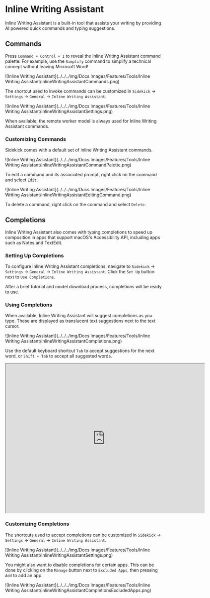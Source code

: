 # Inline Writing Assistant

Inline Writing Assistant is a built-in tool that assists your writing by providing AI powered quick commands and typing suggestions.

## Commands

Press `Command + Control + I` to reveal the Inline Writing Assistant command palette. For example, use the `Simplify` command to simplify a technical concept without leaving Microsoft Word!

![Inline Writing Assistant](../../../img/Docs Images/Features/Tools/Inline Writing Assistant/inlineWritingAssistantCommands.png)

The shortcut used to invoke commands can be customized in `Sidekick` -> `Settings` -> `General` -> `Inline Writing Assistant`.

![Inline Writing Assistant](../../../img/Docs Images/Features/Tools/Inline Writing Assistant/inlineWritingAssistantSettings.png)

When available, the remote worker model is always used for Inline Writing Assistant commands.

### Customizing Commands

Sidekick comes with a default set of Inline Writing Assistant commands.

![Inline Writing Assistant](../../../img/Docs Images/Features/Tools/Inline Writing Assistant/inlineWritingAssistantCommandPalette.png)

To edit a command and its associated prompt, right click on the command and select `Edit`.

![Inline Writing Assistant](../../../img/Docs Images/Features/Tools/Inline Writing Assistant/inlineWritingAssistantEditingCommand.png)

To delete a command, right click on the command and select `Delete`.

## Completions

Inline Writing Assistant also comes with typing completions to speed up composition in apps that support macOS's Accessibility API, including apps such as Notes and TextEdit.

### Setting Up Completions

To configure Inline Writing Assistant completions, navigate to `Sidekick` -> `Settings` -> `General` -> `Inline Writing Assistant`. Click the `Set Up` button next to `Use Completions`.

After a brief tutorial and model download process, completions will be ready to use.

### Using Completions

When available, Inline Writing Assistant will suggest completions as you type. These are displayed as translucent text suggestions next to the text cursor.

![Inline Writing Assistant](../../../img/Docs Images/Features/Tools/Inline Writing Assistant/inlineWritingAssistantCompletions.png)

Use the default keyboard shortcut `Tab` to accept suggestions for the next word, or `Shift + Tab` to accept all suggested words.

<iframe src="https://drive.google.com/file/d/1DDzdNHid7MwIDz4tgTpnqSA-fuBCajQA/preview" width="640" height="480" allow="autoplay"></iframe>

### Customizing Completions

The shortcuts used to accept completions can be customized in `Sidekick` -> `Settings` -> `General` -> `Inline Writing Assistant`.

![Inline Writing Assistant](../../../img/Docs Images/Features/Tools/Inline Writing Assistant/inlineWritingAssistantSettings.png)

You might also want to disable completions for certain apps. This can be done by clicking on the `Manage` button next to `Excluded Apps`, then pressing `Add` to add an app.

![Inline Writing Assistant](../../../img/Docs Images/Features/Tools/Inline Writing Assistant/inlineWritingAssistantCompletionsExcludedApps.png)